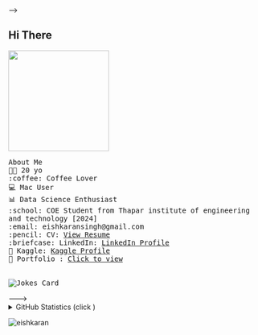 -->
 </div>
<div>
<h2> Hi There </h2>
<img src="https://c.tenor.com/mw0Zuc8nL50AAAAC/garfield-waving.gif" height=200 >
</div>
 <div>
 <p>
<!--  <img src="https://road-to-kaggle-grandmaster.vercel.app/api/simple/tanavbajaj" /> <br> -->
  <samp>
  About Me <br>
👨‍💻 20 yo <br> :coffee: Coffee Lover  <br>💻 Mac User <br> 📊 Data Science Enthusiast <br>
<!--     :house_with_garden: Based in India 🇮🇳<br> -->
    :school: COE Student from Thapar institute of engineering and technology [2024]<br>
    :email:	eishkaransingh@gmail.com <br>
    :pencil: CV: <a href="https://drive.google.com/file/d/1PAVV8o_-9Pk_p_3abOSQcGnNkTVsG9gG/view?usp=sharing">View Resume</a> <br>
    :briefcase: LinkedIn:  <a href="https://www.linkedin.com/in/eishkaran-singh-336585209">LinkedIn Profile</a> <br>
 📓 Kaggle: <a href="https://www.kaggle.com/eishkaran">Kaggle Profile</a> <br>
<!--     :bird: Twitter:  <a href="https://twitter.com/tanav2202/">Twitter</a> <br> -->
   📱 Portfolio :  <a href="https://eishkaran.github.io/PersonalPortfolio/index.html">Click to view</a> <br><br><br>
<img src="https://readme-jokes.vercel.app/api?theme=solidBlue" alt="Jokes Card" >
</samp>
</p>
</div>
--->
<details>

  <summary>GitHub Statistics (click )</summary>

<p ><img src="https://github-readme-stats.vercel.app/api/top-langs?username=eishkaran&show_icons=true&locale=en&layout=compact&theme=radical" alt="eishkaran" /> </p>

<!-- <p>&nbsp;<img align="center" src="https://github-readme-stats.vercel.app/api?username=tanav2202&show_icons=true&locale=en" alt="tanav2202" /></p>? -->


<p  >
<img  src="https://github-readme-activity-graph.cyclic.app/graph?username=eishkaran&theme=react-dark" height='200px' alt="eishkaran" />
</p>

<!-- <p  >
<img  src="https://activity-graph.herokuapp.com/graph?username=eishkaran&bg_color=011627&color=e4e2e2&line=fafafa&point=f4f2f2&area=true&hide_border=true" height='200px' alt="eishkaran" />
</p>
 -->
</details>
<p  >
<img  src="https://www.localguidesconnect.com/t5/image/serverpage/image-id/47586i9F1B35D34B8095C8/image-size/large/strip-exif-data/true?v=v2&px=999"  alt="eishkaran" />
</p>

